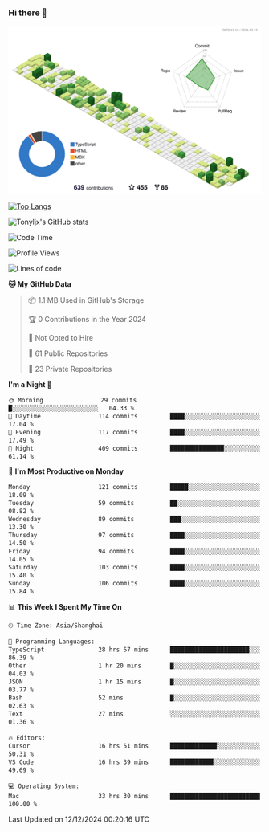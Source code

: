 ### Hi there 👋

![](./profile-3d-contrib/profile-green-animate.svg)

 

[![Top Langs](https://github-readme-stats.vercel.app/api/top-langs/?username=tonyljx)](https://github.com/anuraghazra/github-readme-stats)

![Tonyljx's GitHub stats](https://github-readme-stats.vercel.app/api?username=tonyljx&theme=default&show_icons=true)

 

<!--START_SECTION:waka-->
![Code Time](http://img.shields.io/badge/Code%20Time-1%2C018%20hrs%2032%20mins-blue)

![Profile Views](http://img.shields.io/badge/Profile%20Views-0-blue)

![Lines of code](https://img.shields.io/badge/From%20Hello%20World%20I%27ve%20Written-709.7%20thousand%20lines%20of%20code-blue)

**🐱 My GitHub Data** 

> 📦 1.1 MB Used in GitHub's Storage 
 > 
> 🏆 0 Contributions in the Year 2024
 > 
> 🚫 Not Opted to Hire
 > 
> 📜 61 Public Repositories 
 > 
> 🔑 23 Private Repositories 
 > 
**I'm a Night 🦉** 

```text
🌞 Morning                29 commits          █░░░░░░░░░░░░░░░░░░░░░░░░   04.33 % 
🌆 Daytime                114 commits         ████░░░░░░░░░░░░░░░░░░░░░   17.04 % 
🌃 Evening                117 commits         ████░░░░░░░░░░░░░░░░░░░░░   17.49 % 
🌙 Night                  409 commits         ███████████████░░░░░░░░░░   61.14 % 
```
📅 **I'm Most Productive on Monday** 

```text
Monday                   121 commits         █████░░░░░░░░░░░░░░░░░░░░   18.09 % 
Tuesday                  59 commits          ██░░░░░░░░░░░░░░░░░░░░░░░   08.82 % 
Wednesday                89 commits          ███░░░░░░░░░░░░░░░░░░░░░░   13.30 % 
Thursday                 97 commits          ████░░░░░░░░░░░░░░░░░░░░░   14.50 % 
Friday                   94 commits          ████░░░░░░░░░░░░░░░░░░░░░   14.05 % 
Saturday                 103 commits         ████░░░░░░░░░░░░░░░░░░░░░   15.40 % 
Sunday                   106 commits         ████░░░░░░░░░░░░░░░░░░░░░   15.84 % 
```


📊 **This Week I Spent My Time On** 

```text
🕑︎ Time Zone: Asia/Shanghai

💬 Programming Languages: 
TypeScript               28 hrs 57 mins      ██████████████████████░░░   86.39 % 
Other                    1 hr 20 mins        █░░░░░░░░░░░░░░░░░░░░░░░░   04.03 % 
JSON                     1 hr 15 mins        █░░░░░░░░░░░░░░░░░░░░░░░░   03.77 % 
Bash                     52 mins             █░░░░░░░░░░░░░░░░░░░░░░░░   02.63 % 
Text                     27 mins             ░░░░░░░░░░░░░░░░░░░░░░░░░   01.36 % 

🔥 Editors: 
Cursor                   16 hrs 51 mins      █████████████░░░░░░░░░░░░   50.31 % 
VS Code                  16 hrs 39 mins      ████████████░░░░░░░░░░░░░   49.69 % 

💻 Operating System: 
Mac                      33 hrs 30 mins      █████████████████████████   100.00 % 
```


 Last Updated on 12/12/2024 00:20:16 UTC
<!--END_SECTION:waka-->
